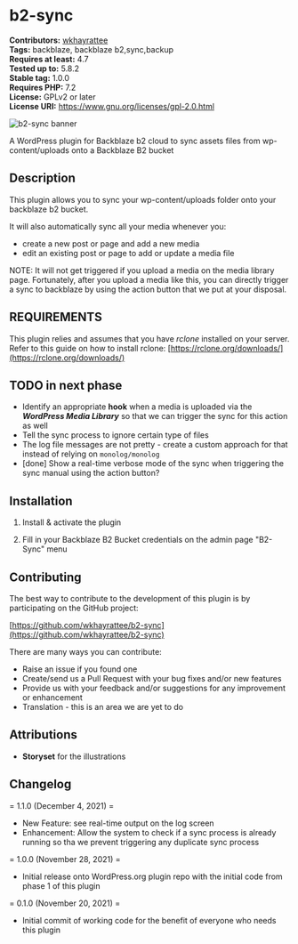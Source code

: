 # b2-sync #
**Contributors:** [wkhayrattee](https://profiles.wordpress.org/wkhayrattee/)  
**Tags:** backblaze, backblaze b2,sync,backup  
**Requires at least:** 4.7  
**Tested up to:** 5.8.2  
**Stable tag:** 1.0.0  
**Requires PHP:** 7.2  
**License:** GPLv2 or later  
**License URI:** https://www.gnu.org/licenses/gpl-2.0.html  

![b2-sync banner](https://ik.imagekit.io/wkhayrattee/b2sync/banner-1544x500_Hd3BLN-Sz8.png?updatedAt=1638126306180)

A WordPress plugin for Backblaze b2 cloud to sync assets files from wp-content/uploads onto a Backblaze B2 bucket

## Description ##

This plugin allows you to sync your wp-content/uploads folder onto your backblaze b2 bucket.

It will also automatically sync all your media whenever you:
- create a new post or page and add a new media
- edit an existing post or page to add or update a media file

NOTE:
It will not get triggered if you upload a media on the media library page.
Fortunately, after you upload a media like this, you can directly trigger a sync to backblaze by using the action button that we put at your disposal.

## REQUIREMENTS ##

This plugin relies and assumes that you have *rclone* installed on your server.
Refer to this guide on how to install rclone: [https://rclone.org/downloads/](https://rclone.org/downloads/)

## TODO in next phase ##

- Identify an appropriate **hook** when a media is uploaded via the ***WordPress Media Library*** so that we can trigger the sync for this action as well
- Tell the sync process to ignore certain type of files
- The log file messages are not pretty - create a custom approach for that instead of relying on `monolog/monolog`
- [done] Show a real-time verbose mode of the sync when triggering the sync manual using the action button?

## Installation ##

1) Install & activate the plugin

2) Fill in your Backblaze B2 Bucket credentials on the admin page "B2-Sync" menu


## Contributing ##

The best way to contribute to the development of this plugin is by participating on the GitHub project:

[https://github.com/wkhayrattee/b2-sync](https://github.com/wkhayrattee/b2-sync)

There are many ways you can contribute:

* Raise an issue if you found one
* Create/send us a Pull Request with your bug fixes and/or new features
* Provide us with your feedback and/or suggestions for any improvement or enhancement
* Translation - this is an area we are yet to do

## Attributions ##
* **Storyset** for the illustrations

## Changelog ##

= 1.1.0 (December 4, 2021) =

* New Feature: see real-time output on the log screen
* Enhancement: Allow the system to check if a sync process is already running so tha we prevent triggering any duplicate sync process

= 1.0.0 (November 28, 2021) =
* Initial release onto WordPress.org plugin repo with the initial code from phase 1 of this plugin

= 0.1.0 (November 20, 2021) =
* Initial commit of working code for the benefit of everyone who needs this plugin
